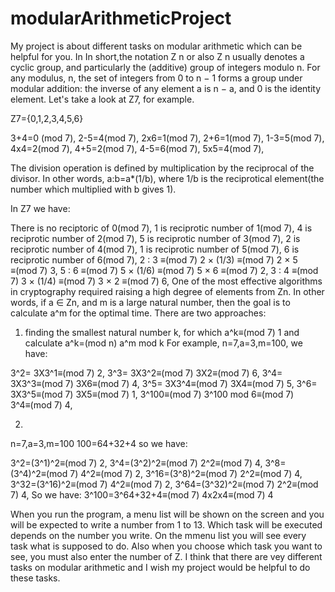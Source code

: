 # modularArithmeticProject
My project is about different tasks on modular arithmetic which can be helpful for you. In In short,the notation Z n or also Z n usually denotes a cyclic group, and particularly
the (additive) group of integers modulo n. For any modulus, n, the set of integers from 0 to n − 1 forms a group under modular addition: the inverse of any element a is n − a,
and 0 is the identity element. Let's take a look at Z7, for example.

Z7={0,1,2,3,4,5,6}


3+4=0 (mod 7),                                               2-5=4(mod 7),                                                            2x6=1(mod 7),
2+6=1(mod 7),                                             1-3=5(mod 7),                                                            4x4=2(mod 7),
4+5=2(mod 7),                                               4-5=6(mod 7),                                                            5x5=4(mod 7),  


The division operation is defined by multiplication by the reciprocal of the divisor. In other words, a:b=a*(1/b), where 1/b is the reciprotical element(the number which
multiplied with b gives 1).

In Z7 we have:

There is no reciptoric of 0(mod 7), 
1 is reciprotic number of 1(mod 7),
4 is reciprotic number of 2(mod 7),
5 is reciprotic number of 3(mod 7),
2 is reciprotic number of 4(mod 7),
1 is reciprotic number of 5(mod 7),
6 is reciprotic number of 6(mod 7),
2 : 3 ≡(mod 7) 2 × (1/3) ≡(mod 7) 2 × 5 ≡(mod 7) 3,
5 : 6 ≡(mod 7) 5 × (1/6) ≡(mod 7) 5 × 6 ≡(mod 7) 2,
3 : 4 ≡(mod 7) 3 × (1/4) ≡(mod 7) 3 × 2 ≡(mod 7) 6,
One of the most effective algorithms in cryptography required raising a high degree of elements from Zn. In other words, if a ∈ Zn, and m is a large natural number, 
then the goal is to calculate a^m for the optimal time. There are two approaches:
1) finding the smallest natural number k, for which a^k≡(mod 7) 1 and calculate a^k=(mod n) a^m mod k
For example, n=7,a=3,m=100, we have:


3^2= 3X3^1≡(mod 7) 2,
3^3= 3X3^2≡(mod 7) 3X2≡(mod 7) 6,
3^4= 3X3^3≡(mod 7) 3X6≡(mod 7) 4,
3^5= 3X3^4≡(mod 7) 3X4≡(mod 7) 5,
3^6= 3X3^5≡(mod 7) 3X5≡(mod 7) 1,
3^100≡(mod 7) 3^100 mod 6≡(mod 7) 3^4≡(mod 7) 4,


2)
n=7,a=3,m=100
100=64+32+4 so we have:


3^2=(3^1)^2≡(mod 7) 2,
3^4=(3^2)^2≡(mod 7) 2^2≡(mod 7) 4,
3^8=(3^4)^2≡(mod 7) 4^2≡(mod 7) 2,
3^16=(3^8)^2≡(mod 7) 2^2≡(mod 7) 4,
3^32=(3^16)^2≡(mod 7) 4^2≡(mod 7) 2,
3^64=(3^32)^2≡(mod 7) 2^2≡(mod 7) 4,
So we have:
3^100=3^64+32+4≡(mod 7) 4x2x4≡(mod 7) 4

When you run the program, a menu list will be shown on the screen and you will be expected to write a number from 1 to 13. Which task will be executed depends on the number you write. On the mmenu list you will see every task what is supposed to do. Also when you choose which task you want to see, you must also enter the number of Z. I think that there are vey different tasks on modular arithmetic and I wish my project would be helpful to do these tasks.
